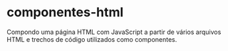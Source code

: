 # componentes-html
Compondo uma página HTML com JavaScript a partir de vários arquivos HTML e trechos de código utilizados como componentes.

